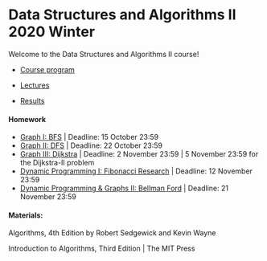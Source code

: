 # Data Structures and Algorithms II 2020 Winter

Welcome to the Data Structures and Algorithms II course! 


- [Course program](/program.md)

- [Lectures](/lectures)

- [Results](https://docs.google.com/spreadsheets/d/1lDjnlp9lh2LIIPe5bN8VlJFq3D0iRD-KEnpILHKHB6s/edit#gid=0)

#### Homework
- [Graph I: BFS](https://contest.yandex.ru/contest/20793/standings) | Deadline: 15 October 23:59
- [Graph II: DFS](https://contest.yandex.ru/contest/21057/standings/)  | Deadline: 22 October 23:59
- [Graph III: Dijkstra](https://contest.yandex.ru/contest/21550/standings)  | Deadline: 2 November 23:59 | 5 November 23:59 for the Dijkstra-II problem
- [Dynamic Programming I: Fibonacci Research](/homework/dynamic-programming-I/homework-IV.pdf)  | Deadline: 12 November 23:59
- [Dynamic Programming & Graphs II: Bellman Ford](https://contest.yandex.ru/contest/22683/standings)  | Deadline: 21 November 23:59
#### Materials:

Algorithms, 4th Edition by Robert Sedgewick and Kevin Wayne

Introduction to Algorithms, Third Edition | The MIT Press
